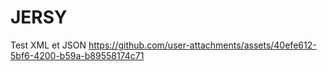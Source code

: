 # JERSY
Test XML et JSON
https://github.com/user-attachments/assets/40efe612-5bf6-4200-b59a-b89558174c71
